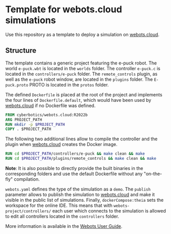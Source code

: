 # Template for webots.cloud simulations
Use this repository as a template to deploy a simulation on [webots.cloud](webots.cloud).

## Structure
The template contains a generic project featuring the e-puck robot.
The world `e-puck.wbt` is located in the `worlds` folder.
The controller `e-puck.c` is located in the `controllers/e-puck` folder.
The `remote_controls` plugin, as well as the `e-puck` robot window, are located in the `plugins` folder.
The `E-puck.proto` PROTO is located in the `protos` folder.

The defined `Dockerfile` is placed at the root of the project and implements the four lines of `Dockerfile.default`, which would have been used by [webots.cloud](webots.cloud) if no Dockerfile was defined.

```dockerfile
FROM cyberbotics/webots.cloud:R2022b
ARG PROJECT_PATH
RUN mkdir -p $PROJECT_PATH
COPY . $PROJECT_PATH
```

The following two additional lines allow to compile the controller and the plugin when [webots.cloud](webots.cloud) creates the Docker image.

```dockerfile
RUN cd $PROJECT_PATH/controllers/e-puck && make clean && make
RUN cd $PROJECT_PATH/plugins/remote_controls && make clean && make
```

**Note**: It is also possible to directly provide the built binaries in the corresponding folders and use the default Dockerfile without any "on-the-fly" compilation.

`webots.yaml` defines the type of the simulation as a `demo`.
The `publish` parameter allows to publish the simulation to [webots.cloud](webots.cloud) and make it visible in the public list of simulations.
Finally, `dockerCompose:theia` sets the workspace for the online IDE.
This means that with `webots-project/controllers/` each user which connects to the simulation is allowed to edit all controllers located in the `controllers` folder.

More information is available in the [Webots User Guide](https://cyberbotics.com/doc/guide/webots-cloud?version=master#publish-cloud-based-simulations).
